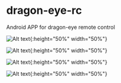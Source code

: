 # dragon-eye-rc
Android APP for dragon-eye remote control 

![Alt text](Screenshot_20210130-165657.png?raw=true "Main screen"){:height="50%" width="50%"}

![Alt text](Screenshot_20210130-165703.png?raw=true "System config"){:height="50%" width="50%"}

![Alt text](Screenshot_20210130-165712.png?raw=true "Camera config"){:height="50%" width="50%"}

![Alt text](Screenshot_20210130-162451.png?raw=true "Play video"){:height="50%" width="50%"}

